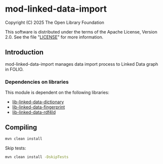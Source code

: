 # mod-linked-data-import
Copyright (C) 2025 The Open Library Foundation

This software is distributed under the terms of the Apache License, Version 2.0.
See the file "[LICENSE](LICENSE)" for more information.
## Introduction
mod-linked-data-import manages data import process to Linked Data graph in FOLIO.
### Dependencies on libraries
This module is dependent on the following libraries:
- [lib-linked-data-dictionary](https://github.com/folio-org/lib-linked-data-dictionary)
- [lib-linked-data-fingerprint](https://github.com/folio-org/lib-linked-data-fingerprint)
- [lib-linked-data-rdf4ld](https://github.com/folio-org/lib-linked-data-rdf4ld)
## Compiling
```bash
mvn clean install
```
Skip tests:
```bash
mvn clean install -DskipTests
```
